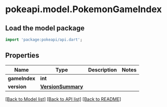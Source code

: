# pokeapi.model.PokemonGameIndex

## Load the model package
```dart
import 'package:pokeapi/api.dart';
```

## Properties
Name | Type | Description | Notes
------------ | ------------- | ------------- | -------------
**gameIndex** | **int** |  | 
**version** | [**VersionSummary**](VersionSummary.md) |  | 

[[Back to Model list]](../README.md#documentation-for-models) [[Back to API list]](../README.md#documentation-for-api-endpoints) [[Back to README]](../README.md)


